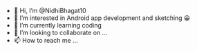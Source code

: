 - 👋 Hi, I’m @NidhiBhagat10
- 👀 I’m interested in Android app development and sketching 😀
- 🌱 I’m currently learning coding
- 💞️ I’m looking to collaborate on ...
- 📫 How to reach me ...

<!---
NidhiBhagat10/NidhiBhagat10 is a ✨ special ✨ repository because its `README.md` (this file) appears on your GitHub profile.
You can click the Preview link to take a look at your changes.
--->
